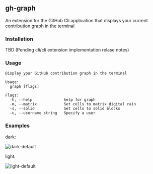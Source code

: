 ## gh-graph
An extension for the GitHub Cli application that displays your current contribution graph in the terminal

### Installation

TBD (Pending cli/cli extension implementation relase notes)

### Usage

```
Display your GitHub contribution graph in the terminal

Usage:
  graph [flags]

Flags:
  -h, --help              help for graph
  -m, --matrix            Set cells to matrix digital rain
  -s, --solid             Set cells to solid blocks
  -u, --username string   Specify a user

```
### Examples

dark:

![dark-default](https://user-images.githubusercontent.com/73488828/126030154-7d5c4471-76c2-47e0-951a-2f361ea7622e.jpg)

light:

![light-default](https://user-images.githubusercontent.com/73488828/126030158-a6547b9d-45fb-4911-bdb2-29928be7aca2.jpg)

